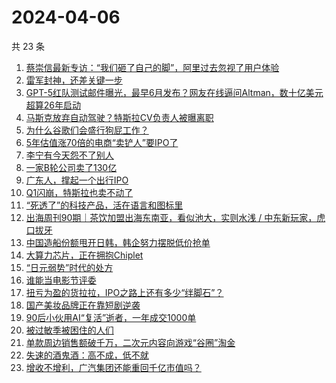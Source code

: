 # 2024-04-06

共 23 条

<!-- BEGIN 36KR -->
<!-- 最后更新时间 2024-04-06 07:01:11 +0800 -->
1. [蔡崇信最新专访：“我们砸了自己的脚”，阿里过去忽视了用户体验](https://36kr.com/p/2719902006654850)
1. [雷军封神，还差关键一步](https://36kr.com/p/2717744890853508)
1. [GPT-5红队测试邮件曝光，最早6月发布？网友在线逼问Altman，数十亿美元超算26年启动](https://36kr.com/p/2720106835687557)
1. [马斯克放弃自动驾驶？特斯拉CV负责人被曝离职](https://36kr.com/p/2718737776015494)
1. [为什么谷歌们会盛行狗屁工作？](https://36kr.com/p/2588215633574537)
1. [5年估值涨70倍的电商“卖铲人”要IPO了](https://36kr.com/p/2718857379346568)
1. [李宁有今天怨不了别人](https://36kr.com/p/2719342373947140)
1. [一家B轮公司卖了130亿](https://36kr.com/p/2718796329777281)
1. [广东人，撑起一个出行IPO](https://36kr.com/p/2718575248439429)
1. [Q1闪崩，特斯拉也卖不动了](https://36kr.com/p/2718457069516679)
1. [“死透了”的科技产品，活在语言和图标里](https://36kr.com/p/2718858133911686)
1. [出海周刊90期｜茶饮加盟出海东南亚，看似池大，实则水浅 / 中东新玩家，虎口拔牙](https://36kr.com/p/2718704423597954)
1. [中国造船份额甩开日韩，韩企努力摆脱低价抢单](https://36kr.com/p/2718417208408198)
1. [大算力芯片，正在拥抱Chiplet](https://36kr.com/p/2718705544853380)
1. [“日元弱势”时代的处方](https://36kr.com/p/2718417317869441)
1. [谁能当电影节评委](https://36kr.com/p/2718765272872836)
1. [扭亏为盈的货拉拉，IPO之路上还有多少“绊脚石”？](https://36kr.com/p/2718427791905415)
1. [国产美妆品牌正在靠短剧逆袭](https://36kr.com/p/2718849627092870)
1. [90后小伙用AI“复活”逝者，一年成交1000单](https://36kr.com/p/2718711919802501)
1. [被过敏季被困住的人们](https://36kr.com/p/2709121001076608)
1. [单款周边销售额破千万，二次元内容向游戏“谷圈”淘金](https://36kr.com/p/2719330420839040)
1. [失速的酒鬼酒：高不成，低不就](https://36kr.com/p/2705614371131272)
1. [增收不增利，广汽集团还能重回千亿市值吗？](https://36kr.com/p/2718688517850888)
<!-- END 36KR -->